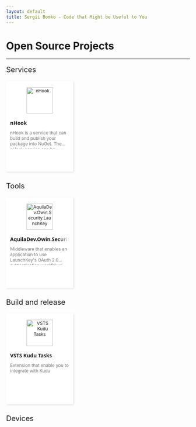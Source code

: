 ```yaml
---
layout: default
title: Sergii Bomko - Code that Might be Useful to You
---
```


<style>
.list {
    margin: 8px 0 24px 0;
}
.list .header-container {
    height: 30px;
    line-height: 30px;
    position: relative;
    font-size: 20px;
    text-decoration: none;
}
.item-list-container {
    display: inline-block;
    position: relative;
    width: 100%;
}
.item-list-container .item {
    float: left;
    margin-right: 13.5px;
    margin-top: 16px;
}
.item-card {
    background-color: #fff;
    font-size: 12px;
    width: 182px;
    height: 246px;
    border-radius: 0;
    border: 1px solid #fff;
    cursor: pointer;
    -moz-box-shadow: 2px 2px 5px rgba(0,0,0,.1);
    -webkit-box-shadow: 2px 2px 5px rgba(0,0,0,.1);
    box-shadow: 2px 2px 5px rgba(0,0,0,.1);
    position: relative;
    overflow: hidden;
}
.item-card .icon-cell {
    text-align: center;
    padding: 16px 0;
}
.item-card .icon-cell>img {
    max-width: 85%;
    height: 72px;
}
.home-page-view img {
    border-style: none;
}
.item-card .core-info-cell {
    padding: 0 10px;
    position: relative;
}
.item-card .core-info-cell .name {
    font-size: 14px;
    font-family: Segoe UI,wf_segoe-ui_normal,-apple-system,".SFNSText-Regular","San Francisco","Roboto","Helvetica Neue","Lucida Grande",sans-serif;
    font-weight: 600;
    white-space: nowrap;
    overflow: hidden;
    position: relative;
}
.item-card .details {
    margin-top: 10px;
    padding: 0 10px;
}
.item-card .description {
    height: 4.2em;
    overflow: hidden;
    color: #767676;
    display: -webkit-box;
    -webkit-line-clamp: 3;
    -webkit-box-orient: vertical;
    overflow: hidden;
    text-overflow: ellipsis;
}
.item-card .text-fadeout {
    height: 100%;
    width: 30px;
    background: linear-gradient(to right,rgba(255,255,255,0),#fff);
    position: absolute;
    right: 0;
    top: 0;
    display: block;
}
</style>

<h1>Open Source Projects</h1>
<hr/>

<div class="list">
	<div class="header-container">
		<div class="header">
			<span class="category">Services</span>
		</div>
	</div>
	<div class="item-list-container">
		<div class="item">
			<div class="item-card" title="nHook">
				<div class="cover">
					<div class="icon-cell">
						<img class="item-icon" src="http://nhook.net/content/images/logo.png" title="nHook" />
					</div>
					<div class="core-info-cell">
						<div class="name">
							<span>nHook</span>
							<span class="text-fadeout"></span>
						</div>
					</div>
				</div>
				<div class="details">
					<div class="description" title="nHook is a service that can build and publish your package into NuGet. The nHook service can be applied to your GitHub or BitBucket repository and automatically build your project after pushing your changes.">nHook is a service that can build and publish your package into NuGet. The nHook service can be applied to your GitHub or BitBucket repository and automatically build your project after pushing your changes.</div>
				</div>
			</div>
		</div>
	</div>
</div>
<div class="list">
	<div class="header-container">
		<div class="header">
			<span class="category">Tools</span>
		</div>
	</div>
	<div class="item-list-container">
		<div class="item">
			<div class="item-card" title="AquilaDev.Owin.Security.LaunchKey">
				<div class="cover">
					<div class="icon-cell">
						<img class="item-icon" src="https://s3.amazonaws.com/launchkey-resources/logo/logo/launchkey-logos_launchkey-icon-blue.png" title="AquilaDev.Owin.Security.LaunchKey" />
					</div>
					<div class="core-info-cell">
						<div class="name">
							<span>AquilaDev.Owin.Security.LaunchKey</span>
							<span class="text-fadeout"></span>
						</div>
					</div>
				</div>
				<div class="details">
					<div class="description" title="Middleware that enables an application to use LaunchKey's OAuth 2.0 authentication workflows.">Middleware that enables an application to use LaunchKey's OAuth 2.0 authentication workflows.</div>
				</div>
			</div>
		</div>
	</div>
</div>
<div class="list">
	<div class="header-container">
		<div class="header">
			<span class="category">Build and release</span>
		</div>
	</div>
	<div class="item-list-container">
		<div class="item">
			<div class="item-card" title="VSTS Kudu Tasks">
				<div class="cover">
					<div class="icon-cell">
						<img class="item-icon" src="https://sergiibomko.gallery.vsassets.io/_apis/public/gallery/publisher/sergiibomko/extension/vsts-kudu-tasks/0.1.6/assetbyname/Microsoft.VisualStudio.Services.Icons.Default" title="VSTS Kudu Tasks" />
					</div>
					<div class="core-info-cell">
						<div class="name">
							<span>VSTS Kudu Tasks</span>
							<span class="text-fadeout"></span>
						</div>
					</div>
				</div>
				<div class="details">
					<div class="description" title="Extension that enable you to integrate with Kudu">Extension that enable you to integrate with Kudu</div>
				</div>
			</div>
		</div>
	</div>
</div>
<div class="list">
	<div class="header-container">
		<div class="header">
			<span class="category">Devices</span>
		</div>
	</div>
	<div class="item-list-container">
	</div>
</div>
